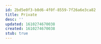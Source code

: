 ```yaml
---
id: 2bd5e0f3-b0d6-4f0f-8559-7f26a6e3ca82
title: Private
desc: ''
updated: 1610274670038
created: 1610274670038
stub: true
---
```


